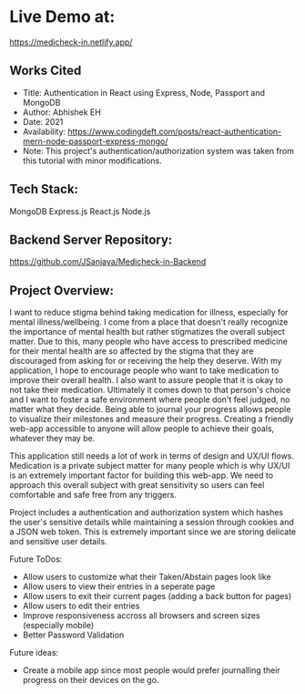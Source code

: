 # Live Demo at:
https://medicheck-in.netlify.app/


## Works Cited
* Title: Authentication in React using Express, Node, Passport and MongoDB
* Author: Abhishek EH
* Date: 2021
* Availability: https://www.codingdeft.com/posts/react-authentication-mern-node-passport-express-mongo/
* Note: This project's authentication/authorization system was taken from this tutorial with minor modifications.

## Tech Stack:
MongoDB
Express.js
React.js
Node.js

## Backend Server Repository:
https://github.com/JSanjaya/Medicheck-in-Backend

## Project Overview:
I want to reduce stigma behind taking medication for illness, especially for mental illness/wellbeing. I come from a place that doesn't really recognize the importance of mental health but rather stigmatizes the overall subject matter. Due to this, many people who have access to prescribed medicine for their mental health are so affected by the stigma that they are discouraged from asking for or receiving the help they deserve. With my application, I hope to encourage people who want to take medication to improve their overall health. I also want to assure people that it is okay to not take their medication. Ultimately it comes down to that person's choice and I want to foster a safe environment where people don't feel judged, no matter what they decide. Being able to journal your progress allows people to visualize their milestones and measure their progress. Creating a friendly web-app accessible to anyone will allow people to achieve their goals, whatever they may be.

This application still needs a lot of work in terms of design and UX/UI flows. 
Medication is a private subject matter for many people which is why UX/UI is an extremely important factor for building this web-app. We need to approach this overall subject with great sensitivity so users can feel comfortable and safe free from any triggers.

Project includes a authentication and authorization system which hashes the user's sensitive details while maintaining a session through cookies and a JSON web token. This is extremely important since we are storing delicate and sensitive user details.

Future ToDos:
- Allow users to customize what their Taken/Abstain pages look like
- Allow users to view their entries in a seperate page
- Allow users to exit their current pages (adding a back button for pages)
- Allow users to edit their entries
- Improve responsiveness accross all browsers and screen sizes (especially mobile)
- Better Password Validation

Future ideas:
- Create a mobile app since most people would prefer journalling their progress on their devices on the go.
